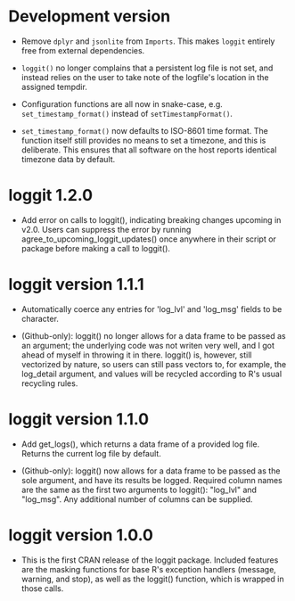 # Development version

- Remove `dplyr` and `jsonlite` from `Imports`. This makes `loggit` entirely
  free from external dependencies.

- `loggit()` no longer complains that a persistent log file is not set, and
  instead relies on the user to take note of the logfile's location in the
  assigned tempdir.

- Configuration functions are all now in snake-case, e.g.
  `set_timestamp_format()` instead of `setTimestampFormat()`.

- `set_timestamp_format()` now defaults to ISO-8601 time format. The function
  itself still provides no means to set a timezone, and this is deliberate. This
  ensures that all software on the host reports identical timezone data by
  default.

# loggit 1.2.0

- Add error on calls to loggit(), indicating breaking changes upcoming in v2.0.
  Users can suppress the error by running agree_to_upcoming_loggit_updates()
  once anywhere in their script or package before making a call to loggit().

# loggit version 1.1.1

- Automatically coerce any entries for 'log_lvl' and 'log_msg' fields to be
  character.

- (Github-only): loggit() no longer allows for a data frame to be passed as an
  argument; the underlying code was not writen very well, and I got ahead of
  myself in throwing it in there. loggit() is, however, still vectorized by
  nature, so users can still pass vectors to, for example, the log_detail
  argument, and values will be recycled according to R's usual recycling rules.

# loggit version 1.1.0

- Add get_logs(), which returns a data frame of a provided log file. Returns the
  current log file by default.

- (Github-only): loggit() now allows for a data frame to be passed as the sole
  argument, and have its results be logged. Required column names are the same
  as the first two arguments to loggit(): "log_lvl" and "log_msg". Any
  additional number of columns can be supplied.

# loggit version 1.0.0

- This is the first CRAN release of the loggit package. Included features are
  the masking functions for base R's exception handlers (message, warning, and
  stop), as well as the loggit() function, which is wrapped in those calls.
